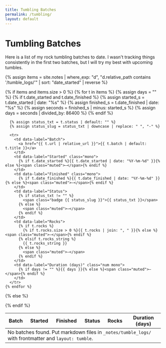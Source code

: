 ```yaml
---
title: Tumbling Batches
permalink: /tumbling/
layout: default
---
```


# Tumbling Batches

Here is a list of my rock tumbling batches to date. I wasn't tracking things consistently in the first two batches, but I will try my best with upcoming tumbles.

{% assign items = site.notes
  | where_exp: "d", "d.relative_path contains '/tumble_logs/'"
  | sort: "date_started" | reverse %}

<div class="tumble">
<table class="tumble-table">
  <thead>
    <tr>
      <th>Batch</th>
      <th>Started</th>
      <th>Finished</th>
      <th>Status</th>
      <th>Rocks</th>
      <th class="num">Duration (days)</th>
    </tr>
  </thead>
  <tbody>
  {% if items and items.size > 0 %}
    {% for t in items %}
      {% assign days = "" %}
      {% if t.date_started and t.date_finished %}
        {% assign started_s  = t.date_started  | date: "%s" %}
        {% assign finished_s = t.date_finished | date: "%s" %}
        {% assign seconds = finished_s | minus: started_s %}
        {% assign days = seconds | divided_by: 86400 %}
      {% endif %}

      {% assign status_txt = t.status | default: "" %}
      {% assign status_slug = status_txt | downcase | replace: " ", "-" %}

      <tr>
        <td data-label="Batch">
          <a href="{{ t.url | relative_url }}">{{ t.batch | default: t.title }}</a>
        </td>
        <td data-label="Started" class="mono">
          {% if t.date_started %}{{ t.date_started | date: "%Y-%m-%d" }}{% else %}<span class="muted">—</span>{% endif %}
        </td>
        <td data-label="Finished" class="mono">
          {% if t.date_finished %}{{ t.date_finished | date: "%Y-%m-%d" }}{% else %}<span class="muted">—</span>{% endif %}
        </td>
        <td data-label="Status">
          {% if status_txt != "" %}
            <span class="badge {{ status_slug }}">{{ status_txt }}</span>
          {% else %}
            <span class="muted">—</span>
          {% endif %}
        </td>
        <td data-label="Rocks">
          {% if t.rocks %}
            {% if t.rocks.size > 0 %}{{ t.rocks | join: ", " }}{% else %}<span class="muted">—</span>{% endif %}
          {% elsif t.rocks_string %}
            {{ t.rocks_string }}
          {% else %}
            <span class="muted">—</span>
          {% endif %}
        </td>
        <td data-label="Duration (days)" class="num mono">
          {% if days != "" %}{{ days }}{% else %}<span class="muted">—</span>{% endif %}
        </td>
      </tr>
    {% endfor %}
  {% else %}
    <tr><td colspan="6" class="muted">
      No batches found. Put markdown files in <code>_notes/tumble_logs/</code> with frontmatter and <code>layout: tumble</code>.
    </td></tr>
  {% endif %}
  </tbody>
</table>
</div>

